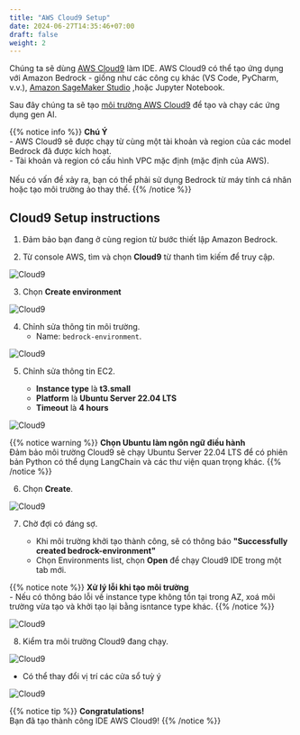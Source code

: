 ```yaml
---
title: "AWS Cloud9 Setup"
date: 2024-06-27T14:35:46+07:00
draft: false
weight: 2
---
```

Chúng ta sẽ dùng [AWS Cloud9](https://aws.amazon.com/cloud9/) làm IDE. AWS Cloud9 có thể tạo ứng dụng với Amazon Bedrock - giống như các công cụ khác (VS Code, PyCharm, v.v.), [Amazon SageMaker Studio](https://aws.amazon.com/sagemaker/studio/ ) ,hoặc Jupyter Notebook.

Sau đây chúng ta sẽ tạo [môi trường AWS Cloud9](https://docs.aws.amazon.com/cloud9/latest/user-guide/environments.html) để tạo và chạy các ứng dụng gen AI.

{{% notice info %}}
**Chú Ý**\
    - AWS Cloud9 sẽ được chạy từ cùng một tài khoản và region của các model Bedrock đã được kích hoạt.\
    - Tài khoản và region có cấu hình VPC mặc định (mặc định của AWS).\
\
Nếu có vấn đề xảy ra, bạn có thể phải sử dụng Bedrock từ máy tính cá nhân hoặc tạo môi trường ảo thay thế.
{{% /notice %}}

## Cloud9 Setup instructions

1. Đảm bảo bạn đang ở cùng region từ bước thiết lập Amazon Bedrock.

2. Từ console AWS, tìm và chọn **Cloud9** từ thanh tìm kiếm để truy cập.

![Cloud9](/images/2-Bedrock/prep/Prep-9.png?classes=border)

3. Chọn **Create environment**

![Cloud9](/images/2-Bedrock/prep/Prep-10.png)

4. Chỉnh sửa thông tin môi trường.
   - Name: `bedrock-environment`.

![Cloud9](/images/2-Bedrock/prep/Prep-11.png)

5. Chỉnh sửa thông tin EC2.

   - **Instance type** là **t3.small**
   - **Platform** là **Ubuntu Server 22.04 LTS**
   - **Timeout** là **4 hours**

![Cloud9](/images/2-Bedrock/prep/Prep-12.png)

{{% notice warning %}}
**Chọn Ubuntu làm ngôn ngữ điều hành**\
Đảm bảo môi trường Cloud9 sẽ chạy Ubuntu Server 22.04 LTS để có phiên bản Python có thể dụng LangChain và các thư viện quan trọng khác.
{{% /notice %}}

6. Chọn **Create**.

![Cloud9](/images/2-Bedrock/prep/Prep-13.png)

7. Chờ đợi có đáng sợ.

   - Khi môi trường khởi tạo thành công, sẽ có thông báo **"Successfully created bedrock-environment"**
   - Chọn Environments list, chọn **Open** để chạy Cloud9 IDE trong một tab mới.

{{% notice note %}}
**Xử lý lỗi khi tạo môi trường**\
    - Nếu có thông báo lỗi về instance type không tồn tại trong AZ, xoá môi trường vừa tạo và khởi tạo lại bằng isntance type khác.
{{% /notice %}}

![Cloud9](/images/2-Bedrock/prep/Prep-14.png)

8. Kiểm tra môi trường Cloud9 đang chạy.

![Cloud9](/images/2-Bedrock/prep/Prep-15.png)

   - Có thể thay đổi vị trí các cửa sổ tuỳ ý

![Cloud9](/images/2-Bedrock/prep/Prep-16.png)

{{% notice tip %}}
**Congratulations!**\
Bạn đã tạo thành công IDE AWS Cloud9!
{{% /notice %}}
